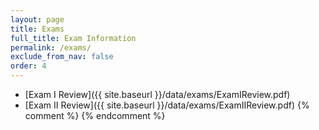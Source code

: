 ```yaml
---
layout: page
title: Exams 
full_title: Exam Information
permalink: /exams/
exclude_from_nav: false 
order: 4
---
```


* [Exam I Review]({{ site.baseurl }}/data/exams/ExamIReview.pdf)
* [Exam II Review]({{ site.baseurl }}/data/exams/ExamIIReview.pdf)
{% comment %}
{% endcomment %}
